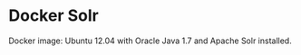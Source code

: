 Docker Solr
===========

Docker image: Ubuntu 12.04 with Oracle Java 1.7 and Apache Solr installed.
